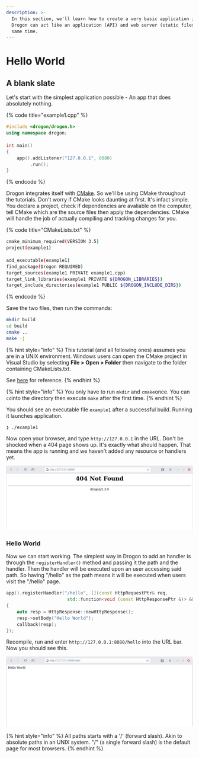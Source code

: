 ```yaml
---
description: >-
  In this section, we'll learn how to create a very basic application in Drogon.
  Drogon can act like an application (API) and web server (static files) at the
  same time.
---
```


# Hello World

## A blank slate

Let's start with the simplest application possible - An app that does absolutely nothing.

{% code title="example1.cpp" %}
```cpp
#include <drogon/drogon.h>
using namespace drogon;

int main()
{
    app().addListener("127.0.0.1", 8080)
         .run();
}
```
{% endcode %}

Drogon integrates itself with [CMake](https://cmake.org/). So we'll be using CMake throughout the tutorials. Don't worry if CMake looks daunting at first. It's infact simple. You declare a project, check if dependencies are avaliable on the computer, tell CMake which are the source files then apply the dependencies. CMake will handle the job of actually compiling and tracking changes for you.

{% code title="CMakeLists.txt" %}
```bash
cmake_minimum_required(VERSION 3.5)
project(example1)

add_executable(example1)
find_package(Drogon REQUIRED)
target_sources(example1 PRIVATE example1.cpp)
target_link_libraries(example1 PRIVATE ${DROGON_LIBRARIES})
target_include_directories(example1 PUBLIC ${DROGON_INCLUDE_DIRS})
```
{% endcode %}

Save the two files, then run the commands:

```bash
mkdir build
cd build
cmake ..
make -j
```

{% hint style="info" %}
This tutorial \(and all following ones\) assumes you are in a UNIX environment. Windows users can open the CMake project in Visual Studio by selecting **File &gt; Open &gt; Folder** then navigate to the folder containing CMakeLists.txt.

See [here](https://docs.microsoft.com/zh-tw/cpp/build/cmake-projects-in-visual-studio?view=msvc-160) for reference.
{% endhint %}

{% hint style="info" %}
You only have to run `mkdir` and `cmake`once. You can `cd`into the directory then execute `make` after the first time.
{% endhint %}

You should see an executable file `example1` after a successful build. Running it launches application.

```text
❯ ./example1
```

Now open your browser, and type `http://127.0.0.1` in the URL. Don't be shocked when a 404 page shows up. It's exactly what should happen. That means the app is running and we haven't added any resource or handlers yet.

![](../.gitbook/assets/image.png)

### Hello World

Now we can start working. The simplest way in Drogon to add an handler is through the `registerHandler()` method and passing it the path and the handler. Then the handler will be executed upon an user accessing said path. So having "/hello" as the path means it will be executed when users visit the "/hello" page.

```cpp
app().registerHandler("/hello", [](const HttpRequestPtr& req,
                       std::function<void (const HttpResponsePtr &)> &&callback)
{
    auto resp = HttpResponse::newHttpResponse();
    resp->setBody("Hello World");
    callback(resp);
});
```

Recompile, run and enter `http://127.0.0.1:8080/hello` into the URL bar. Now you should see this.

![](../.gitbook/assets/image%20%281%29.png)

{% hint style="info" %}
All paths starts with a '/' \(forward slash\). Akin to absolute paths in an UNIX system. "/" \(a single forward slash\) is the default page for most browsers.
{% endhint %}



